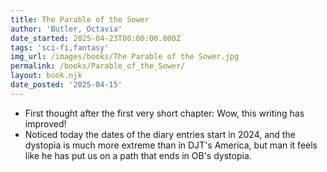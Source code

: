 ```yaml
---
title: The Parable of the Sower
author: 'Butler, Octavia'
date_started: 2025-04-23T00:00:00.000Z
tags: 'sci-fi,fantasy'
img_url: /images/books/The Parable of the Sower.jpg
permalink: /books/Parable_of_the_Sower/
layout: book.njk
date_posted: '2025-04-15'
---
```

* First thought after the first very short chapter: Wow, this writing has improved!  
* Noticed today the dates of the diary entries start in 2024, and the dystopia is much more
extreme than in DJT's America, but man it feels like he has put us on a path that ends in OB's
dystopia.
